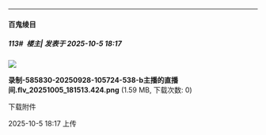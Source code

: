 ﻿
*****

####  百鬼绫目  
##### 113#         楼主| 发表于 2025-10-5 18:17

<img src="https://img.stage1st.com/forum/202510/05/181704us55f6g65xer818w.png" referrerpolicy="no-referrer">

<strong>录制-585830-20250928-105724-538-b主播的直播间.flv_20251005_181513.424.png</strong> (1.59 MB, 下载次数: 0)

下载附件

2025-10-5 18:17 上传

